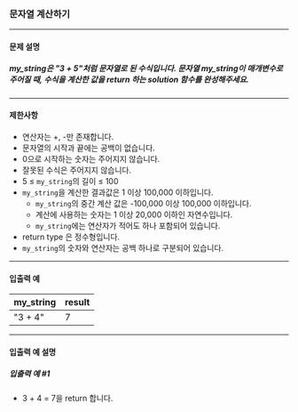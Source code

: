 ### 문자열 계산하기

***

#### 문제 설명
##### my_string은 "3 + 5"처럼 문자열로 된 수식입니다. 문자열 my_string이 매개변수로 주어질 때, 수식을 계산한 값을 return 하는 solution 함수를 완성해주세요.

***

#### 제한사항
* 연산자는 +, -만 존재합니다.
* 문자열의 시작과 끝에는 공백이 없습니다.
* 0으로 시작하는 숫자는 주어지지 않습니다.
* 잘못된 수식은 주어지지 않습니다.
* 5 ≤ `my_string`의 길이 ≤ 100
* `my_string`을 계산한 결과값은 1 이상 100,000 이하입니다.
    * `my_string`의 중간 계산 값은 -100,000 이상 100,000 이하입니다.
    * 계산에 사용하는 숫자는 1 이상 20,000 이하인 자연수입니다.
    * `my_string`에는 연산자가 적어도 하나 포함되어 있습니다.
* return type 은 정수형입니다.
* `my_string`의 숫자와 연산자는 공백 하나로 구분되어 있습니다.

***

#### 입출력 예
my_string	|result|
|:--        |:--
"3 + 4"     |	7  |

***

#### 입출력 예 설명
##### 입출력 예 #1
* 3 + 4 = 7을 return 합니다.